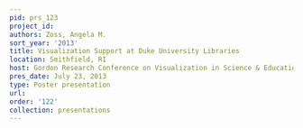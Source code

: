 ```yaml
---
pid: prs_123
project_id: 
authors: Zoss, Angela M.
sort_year: '2013'
title: Visualization Support at Duke University Libraries
location: Smithfield, RI
host: Gordon Research Conference on Visualization in Science & Education
pres_date: July 23, 2013
type: Poster presentation
url: 
order: '122'
collection: presentations
---
```

